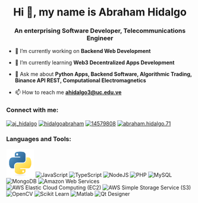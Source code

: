 <h1 align="center">Hi 👋, my name is Abraham Hidalgo</h1>
<h3 align="center">An enterprising Software Developer, Telecommunications Engineer</h3>

- 🔭 I’m currently working on **Backend Web Development**

- 🌱 I’m currently learning **Web3 Decentralized Apps Development**

- 💬 Ask me about **Python Apps, Backend Software, Algorithmic Trading, Binance API REST, Computational Electromagnetics**

- 📫 How to reach me **ahidalgo3@uc.edu.ve**

<h3 align="left">Connect with me:</h3>
<p align="left">
<a href="https://twitter.com/aj_hidalgo" target="blank"><img align="center" src="https://raw.githubusercontent.com/rahuldkjain/github-profile-readme-generator/master/src/images/icons/Social/twitter.svg" alt="aj_hidalgo" height="30" width="40" /></a>
<a href="https://linkedin.com/in/hidalgoabraham" target="blank"><img align="center" src="https://raw.githubusercontent.com/rahuldkjain/github-profile-readme-generator/master/src/images/icons/Social/linked-in-alt.svg" alt="hidalgoabraham" height="30" width="40" /></a>
<a href="https://stackoverflow.com/users/14579808" target="blank"><img align="center" src="https://raw.githubusercontent.com/rahuldkjain/github-profile-readme-generator/master/src/images/icons/Social/stack-overflow.svg" alt="14579808" height="30" width="40" /></a>
<a href="https://fb.com/abraham.hidalgo.71" target="blank"><img align="center" src="https://raw.githubusercontent.com/rahuldkjain/github-profile-readme-generator/master/src/images/icons/Social/facebook.svg" alt="abraham.hidalgo.71" height="30" width="40" /></a>
</p>

<h3 align="left">Languages and Tools:</h3>
<p align="left"> 
<!--   Python -->  
  <a href="https://www.python.org" target="_blank" style="text-decoration: none;">
    <img src="https://raw.githubusercontent.com/devicons/devicon/master/icons/python/python-original.svg" title="Python" style="max-width:100%;height:75px;"/>
  </a>
  
<!--   JavaScript -->
  <a href="https://developer.mozilla.org/en-US/docs/Web/JavaScript" target="_blank" style="text-decoration: none;">
  <img src="https://cdn.worldvectorlogo.com/logos/logo-javascript.svg" title="JavaScript" style="max-width:100%;height:75px;"/>
  </a>
    
<!--   TypeScript -->
  <a href="https://www.typescriptlang.org/" target="_blank" style="text-decoration: none;"> 
    <img src="https://upload.wikimedia.org/wikipedia/commons/4/4c/Typescript_logo_2020.svg" title="TypeScript" style="max-width:100%;height:75px;"/> 
  </a>
  
<!--   NodeJS -->
  <a href="https://nodejs.org/en" target="_blank" style="text-decoration: none;">
    <img src="https://nodejs.org/static/images/logo.svg" title="NodeJS" style="max-width:100%;height:75px;"/>
  </a>

<!--   PHP -->
  <a href="https://www.php.net/" target="_blank" style="text-decoration: none;"> 
    <img src="https://cdn.worldvectorlogo.com/logos/php-1.svg" title="PHP" style="max-width:100%;height:75px;"/> 
  </a>

<!--   MySQL -->
  <a href="https://www.mysql.com" target="_blank" style="text-decoration: none;"> 
    <img src="https://cdn.worldvectorlogo.com/logos/mysql-logo.svg" title="MySQL" style="max-width:100%;height:75px;"/> 
  </a>

<!--   MongoDB -->
  <a href="https://www.mongodb.com/" target="_blank" style="text-decoration: none;"> 
    <img src="https://www.clipartmax.com/png/small/454-4541487_request-free-consultation-mongodb-database-logo.png" title="MongoDB" style="max-width:100%;height:75px;"/> 
  </a>
  
<!--   AWS -->
  <a href="https://aws.amazon.com" target="_blank" style="text-decoration: none;"> 
    <img src="https://images.squarespace-cdn.com/content/v1/52ca3b73e4b04a45ef2c5cb6/1551884861331-C9U2RHJQLOPL9F332X5O/AWS_blog_01.PNG" title="Amazon Web Services" style="max-width:100%;height:75px;"/> 
  </a> 

  <!--   AWS EC2-->
  <a href="https://aws.amazon.com/ec2/" target="_blank" style="text-decoration: none;"> 
    <img src="https://www.logicata.com/wp-content/uploads/2020/08/Amazon-EC2@4x-e1593195270371.png" title="AWS Elastic Cloud Computing (EC2)" style="max-width:100%;height:75px;"/> 
  </a> 

 <!--   AWS S3-->
  <a href="https://aws.amazon.com/s3/" target="_blank" style="text-decoration: none;"> 
    <img src="https://cdn.worldvectorlogo.com/logos/amazon-s3-simple-storage-service.svg" title="AWS Simple Storage Service (S3)" style="max-width:100%;height:75px;"/> 
  </a> 

<!--   OpenCV -->
  <a href="https://opencv.org/" target="_blank" style="text-decoration: none;"> 
    <img src="https://www.vectorlogo.zone/logos/opencv/opencv-icon.svg" title="OpenCV" style="max-width:100%;height:75px;"/> 
  </a> 

<!--   Scikit Learn -->
  <a href="https://scikit-learn.org/" target="_blank" style="text-decoration: none;"> 
    <img src="https://upload.wikimedia.org/wikipedia/commons/0/05/Scikit_learn_logo_small.svg" title="Scikit Learn" style="max-width:100%;height:75px;"/> 
  </a>

<!--   MatLab -->
  <a href="https://www.mathworks.com/" target="_blank" style="text-decoration: none;"> 
    <img src="https://upload.wikimedia.org/wikipedia/commons/2/21/Matlab_Logo.png" title="Matlab" style="max-width:100%;height:75px;"/> 
  </a> 
 
<!--   Qt -->
  <a href="https://www.qt.io/" target="_blank" style="text-decoration: none;"> 
    <img src="https://upload.wikimedia.org/wikipedia/commons/0/0b/Qt_logo_2016.svg" title="Qt Designer" style="max-width:100%;height:75px;"/> 
  </a>  
</p>
